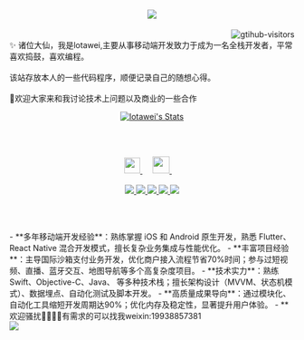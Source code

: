 <h1 align="center"> <a href="https://sunguoqi.com/"> <img
                src="https://readme-typing-svg.herokuapp.com/?lines=console.log(%22龙少%2C%20你好!%22);lotawei祝您今天愉快!&center=true&size=27">
        </a> </h1>
    <a href="https://github.com/lotawei">
        <img align="right"
            src="https://komarev.com/ghpvc/?username=lotawei&label=Visitors&color=red&style=flat&logo=github"
            alt="gtihub-visitors" />
    </a>
    </details>
    <br>✨ 诸位大仙，我是lotawei,主要从事移动端开发致力于成为一名全栈开发者，平常喜欢捣鼓，喜欢编程。</br>
    <br>该站存放本人的一些代码程序，顺便记录自己的随想心得。</br>
    <br> 🤣欢迎大家来和我讨论技术上问题以及商业的一些合作</br>
    <p align="center">
        <a href="https://github.com/lotawei" class="rich-diff-level-one">
            <img src="https://github-readme-stats.vercel.app/api?username=lotawei&title_color=333&text_color=777&show_icons=false&theme=transparent"
                alt="lotawei's Stats"></img>
        </a>
    </p>
    <br></br>
    <p align="center">
        <a href="https://i.ibb.co/Prx2vwm/pic.jpg" target="_blank" alt="WeChat" title="WeChat">
            <img src="https://img.icons8.com/ios-filled/50/000000/weixing.png" width="28px" />
        </a>
        &emsp;
        <a href="https://www.jianshu.com/u/d20c314d353d" target="_blank" alt="jianshu" title="jianshu">
            <img src="https://img.icons8.com/material/48/000000/jianshu.png" width="30px" />
        </a>
        &emsp;
        <br><br>
        <a href="https://github.com/lotawei">
            <img src="https://badges.strrl.dev/visits/lotawei/lotawei?style=flat-square&color=black&logo=github">
        </a>
        <a href="https://github.com/lotawei">
            <img src="https://badges.strrl.dev/years/lotawei?style=flat-square&color=black&logo=github">
        </a>
        <a href="https://github.com/lotawei?tab=repositories">
            <img src="https://badges.strrl.dev/repos/lotawei?style=flat-square&color=black&logo=github">
        </a>
        <a href="https://gist.github.com/lotawei">
            <img src="https://badges.strrl.dev/gists/lotawei?style=flat-square&color=black&logo=github">
        </a>
        <a href="https://github.com/lotawei">
            <img src="https://badges.strrl.dev/commits/monthly/lotawei?style=flat-square&color=black&logo=github">
        </a>
    </p>
    <br></br>
    <p>
      - **多年移动端开发经验**：熟练掌握 iOS 和 Android 原生开发，熟悉 Flutter、React Native 混合开发模式，擅长复杂业务集成与性能优化。
      - **丰富项目经验**：主导国际沙箱支付业务开发，优化商户接入流程节省70%时间；参与过短视频、直播、蓝牙交互、地图导航等多个高复杂度项目。
      - **技术实力**：熟练 Swift、Objective-C、Java、 等多种技术栈；擅长架构设计（MVVM、状态机模式）、数据埋点、自动化测试及脚本开发。
      - **高质量成果导向**：通过模块化、自动化工具缩短开发周期达90%；优化内存及稳定性，显著提升用户体验。
      - **欢迎骚扰👏🏻👏🏻有需求的可以找我weixin:19938857381
      <br/>
      <img src="https://i.ibb.co/Prx2vwm/pic.jpg"/>
    </p>
    
